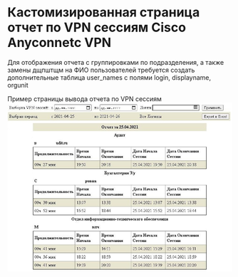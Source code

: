 # Кастомизированная страница отчет по VPN сессиям Cisco Anyconnetc VPN

Для отображения отчета с группировками по подразделения, а также замены дщпштщм на ФИО пользователей
требуется создать дополнительные таблица user_names
с полями login, displayname, orgunit


Пример страницы  вывода отчета по VPN сессиям
![Отчет](https://github.com/antonh2o/stathtml/blob/main/cisco_anyconnect.jpg)
